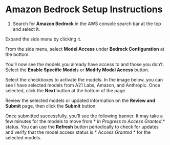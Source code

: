 # Amazon Bedrock Setup Instructions

1. Search for **Amazon Bedrock** in the AWS console search bar at the top and select it.

Expand the side menu by clicking it.

From the side menu, select **Model Access** under **Bedrock Configuration** at the bottom.

You’ll now see the models you already have access to and those you don’t. Select the **Enable Specific Model**s or **Modify Model Access** button.

Select the checkboxes to activate the models. In the image below, you can see I have selected models from A21 Labs, Amazon, and Anthropic. Once selected, click the **Next** button at the bottom of the page.

Review the selected models or updated information on the **Review and Submit** page, then click the **Submit** button.

Once submitted successfully, you’ll see the following banner. It may take a few minutes for the models to move from * *In Progress to Access Granted* * status. You can use the **Refresh** button periodically to check for updates and verify that the model access status is * *Access Granted* * for the selected models.